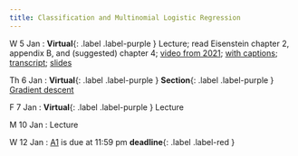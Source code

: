 ```yaml
---
title: Classification and Multinomial Logistic Regression
---
```


W 5 Jan
: **Virtual**{: .label .label-purple }  Lecture; read Eisenstein chapter 2, appendix B, and (suggested) chapter 4; [video from 2021](https://drive.google.com/file/d/1Luwa-sn4t2Hu6IA_-cUWXaDvMkpft9E4/view?usp=sharing); [with captions](https://drive.google.com/file/d/1iRFKwz8IInkjDFWB5rU7RO9tGtVna6wF/view?usp=sharing); [transcript](https://drive.google.com/file/d/1cxtCdPySB1PL72EQSWJOy2tpGkf0kYWK/view?usp=sharing); [slides](https://drive.google.com/file/d/1u3hyvV7bnh11yY6jCOnKOzWyWU8yPw6u/view?usp=sharing)

Th 6 Jan
: **Virtual**{: .label .label-purple } **Section**{: .label .label-purple } [Gradient descent](#) 

F 7 Jan 
: **Virtual**{: .label .label-purple }  Lecture 

M 10 Jan
: Lecture

W 12 Jan
: [A1](assets/docs/A1.pdf) is due at 11:59 pm **deadline**{: .label .label-red }
